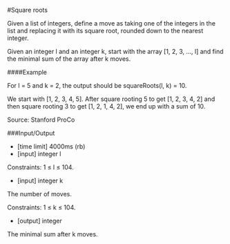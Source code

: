 #Square roots

Given a list of integers, define a move as taking one of the integers in the list and replacing it with its square root, rounded down to the nearest integer.

Given an integer l and an integer k, start with the array [1, 2, 3, ..., l] and find the minimal sum of the array after k moves.

####Example

For l = 5 and k = 2, the output should be
squareRoots(l, k) = 10.

We start with [1, 2, 3, 4, 5].
After square rooting 5 to get [1, 2, 3, 4, 2] and then square rooting 3 to get [1, 2, 1, 4, 2], we end up with a sum of 10.

Source: Stanford ProCo

###Input/Output

- [time limit] 4000ms (rb)
- [input] integer l

Constraints:
1 ≤ l ≤ 104.

- [input] integer k

The number of moves.

Constraints:
1 ≤ k ≤ 104.

- [output] integer

The minimal sum after k moves.


